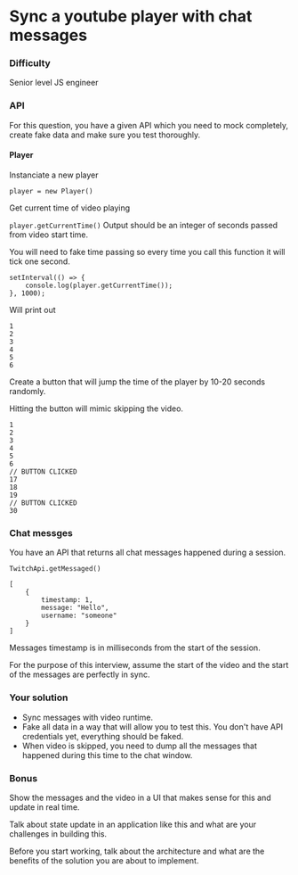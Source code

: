 # Sync a youtube player with chat messages

### Difficulty

Senior level JS engineer

### API

For this question, you have a given API which you need to mock completely, create fake data and make sure you test thoroughly.

#### Player

Instanciate a new player

`player = new Player()`

Get current time of video playing

`player.getCurrentTime()` Output should be an integer of seconds passed from video start time.

You will need to fake time passing so every time you call this function it will tick one second.

```
setInterval(() => { 
    console.log(player.getCurrentTime());
}, 1000);
```

Will print out 

```
1
2
3
4
5
6
```

Create a button that will jump the time of the player by 10-20 seconds randomly.

Hitting the button will mimic skipping the video.

```
1
2
3
4
5
6
// BUTTON CLICKED
17
18
19
// BUTTON CLICKED
30
```

### Chat messges

You have an API that returns all chat messages happened during a session.

`TwitchApi.getMessaged()`

```
[
    {
        timestamp: 1,
        message: "Hello",
        username: "someone"
    }
]
```

Messages timestamp is in milliseconds from the start of the session.

For the purpose of this interview, assume the start of the video and the start of the messages are perfectly in sync.

### Your solution

* Sync messages with video runtime.
* Fake all data in a way that will allow you to test this. You don't have API credentials yet, everything should be faked.
* When video is skipped, you need to dump all the messages that happened during this time to the chat window.

### Bonus

Show the messages and the video in a UI that makes sense for this and update in real time.

Talk about state update in an application like this and what are your challenges in building this.

Before you start working, talk about the architecture and what are the benefits of the solution you are about to implement.
